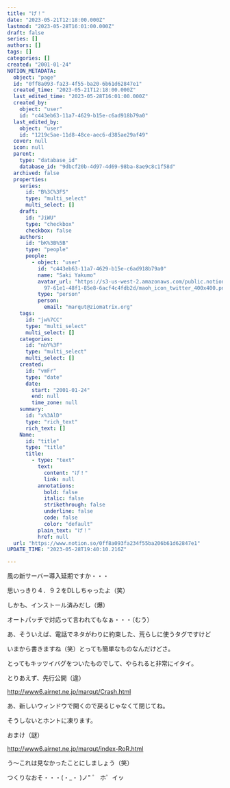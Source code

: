 ```yaml
---
title: "げ！"
date: "2023-05-21T12:18:00.000Z"
lastmod: "2023-05-28T16:01:00.000Z"
draft: false
series: []
authors: []
tags: []
categories: []
created: "2001-01-24"
NOTION_METADATA:
  object: "page"
  id: "0ff8a093-fa23-4f55-ba20-6b61d62847e1"
  created_time: "2023-05-21T12:18:00.000Z"
  last_edited_time: "2023-05-28T16:01:00.000Z"
  created_by:
    object: "user"
    id: "c443eb63-11a7-4629-b15e-c6ad918b79a0"
  last_edited_by:
    object: "user"
    id: "1219c5ae-11d8-48ce-aec6-d385ae29af49"
  cover: null
  icon: null
  parent:
    type: "database_id"
    database_id: "9dbcf20b-4d97-4d69-98ba-8ae9c8c1f58d"
  archived: false
  properties:
    series:
      id: "B%3C%3FS"
      type: "multi_select"
      multi_select: []
    draft:
      id: "JiWU"
      type: "checkbox"
      checkbox: false
    authors:
      id: "bK%3B%5B"
      type: "people"
      people:
        - object: "user"
          id: "c443eb63-11a7-4629-b15e-c6ad918b79a0"
          name: "Saki Yakumo"
          avatar_url: "https://s3-us-west-2.amazonaws.com/public.notion-static.com/3ad1c4\
            97-61e1-48f1-85e8-6acf4c4fdb2d/maoh_icon_twitter_400x400.png"
          type: "person"
          person:
            email: "marqut@ziomatrix.org"
    tags:
      id: "jw%7CC"
      type: "multi_select"
      multi_select: []
    categories:
      id: "nbY%3F"
      type: "multi_select"
      multi_select: []
    created:
      id: "vmFr"
      type: "date"
      date:
        start: "2001-01-24"
        end: null
        time_zone: null
    summary:
      id: "x%3AlD"
      type: "rich_text"
      rich_text: []
    Name:
      id: "title"
      type: "title"
      title:
        - type: "text"
          text:
            content: "げ！"
            link: null
          annotations:
            bold: false
            italic: false
            strikethrough: false
            underline: false
            code: false
            color: "default"
          plain_text: "げ！"
          href: null
  url: "https://www.notion.so/0ff8a093fa234f55ba206b61d62847e1"
UPDATE_TIME: "2023-05-28T19:40:10.216Z"

---
```

<link rel="stylesheet" href="https://cdn.jsdelivr.net/npm/katex@0.16.2/dist/katex.min.css" integrity="sha384-bYdxxUwYipFNohQlHt0bjN/LCpueqWz13HufFEV1SUatKs1cm4L6fFgCi1jT643X" crossorigin="anonymous">


風の新サーバー導入延期ですか・・・


思いっきり４．９２をDLしちゃったよ（笑）


しかも、インストール済みだし（爆）


オートパッチで対応って言われてもなぁ・・・（むう）


あ、そういえば、電話でネタがわりに約束した、荒らしに使うタグですけど


いまから書きますね（笑）とっても簡単なものなんだけどさ。


とってもキッツイバグをついたものでして、やられると非常にイタイ。


とりあえず、先行公開（違）


http://www6.airnet.ne.jp/marqut/Crash.html


あ、新しいウィンドウで開くので戻るじゃなくて閉じてね。


そうしないとホントに凍ります。


おまけ（謎）


http://www6.airnet.ne.jp/marqut/index-RoR.html


う～これは見なかったことにしましょう（笑）


つくりなおそ・・・(・_・ )ノ" ゜ ホ゜イッ

